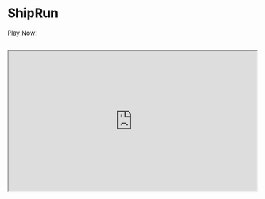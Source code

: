 # ShipRun
<a href='https://4yonatan4.github.io/ShipRun/'>Play Now!</a>
</br>
</br>
<iframe width="560" height="315" src="https://www.youtube.com/embed/niz3CCBi8ig"></iframe>

  
